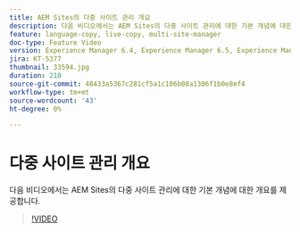 ```yaml
---
title: AEM Sites의 다중 사이트 관리 개요
description: 다음 비디오에서는 AEM Sites의 다중 사이트 관리에 대한 기본 개념에 대한 개요를 제공합니다.
feature: language-copy, live-copy, multi-site-manager
doc-type: Feature Video
version: Experience Manager 6.4, Experience Manager 6.5, Experience Manager as a Cloud Service
jira: KT-5377
thumbnail: 33594.jpg
duration: 210
source-git-commit: 48433a5367c281cf5a1c106b08a1306f1b0e8ef4
workflow-type: tm+mt
source-wordcount: '43'
ht-degree: 0%

---
```



# 다중 사이트 관리 개요

다음 비디오에서는 AEM Sites의 다중 사이트 관리에 대한 기본 개념에 대한 개요를 제공합니다.

>[!VIDEO](https://video.tv.adobe.com/v/36862?quality=12&learn=on&captions=kor)
